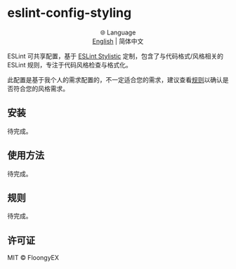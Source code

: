 # eslint-config-styling

<div align="center">
  <span>🌐 Language</span><br>
  <a href="README.md">English</a>
  <span>|</span>
  <span>简体中文</span>
</div>

ESLint 可共享配置，基于 [ESLint Stylistic](https://eslint.style/)
定制，包含了与代码格式/风格相关的 ESLint 规则，专注于代码风格检查与格式化。

此配置是基于我个人的需求配置的，不一定适合您的需求，建议查看[规则](#规则)以确认是否符合您的风格需求。

## 安装

待完成。

## 使用方法

待完成。

## 规则

待完成。

## 许可证

MIT © FloongyEX
